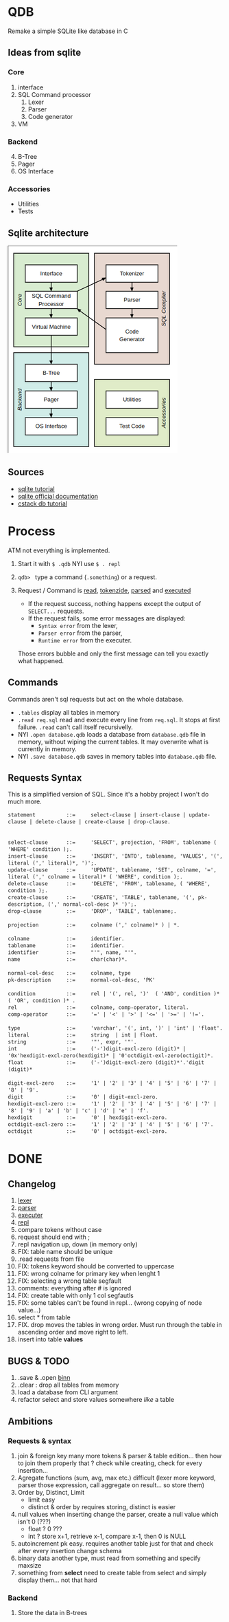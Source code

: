 # QDB

Remake a simple SQLite like database in C

## Ideas from sqlite

### Core

1. interface
2. SQL Command processor
   1. Lexer
   2. Parser
   3. Code generator
3. VM

### Backend

4. B-Tree
5. Pager
6. OS Interface

### Accessories

- Utilities
- Tests

## Sqlite architecture

![Architecture of sqlite](img/img-2024-04-26-18-03.png)

## Sources

- [sqlite tutorial](https://www.sqlitetutorial.net/)
- [sqlite official documentation](https://www.sqlite.org/)
- [cstack db tutorial](https://cstack.github.io/db_tutorial/parts/part1.html)

# Process

ATM not everything is implemented.

1. Start it with `$ .qdb`
   NYI use `$ . repl`
2. `qdb> ` type a command (`.something`) or a request.
3. Request / Command is [read](./repl.c), [tokenzide](./lexer.c), [parsed](./parser.c) and [executed](./executer.c)

   - If the request success, nothing happens except the output of `SELECT...` requests.
   - If the request fails, some error messages are displayed:
     - `Syntax error` from the lexer,
     - `Parser error` from the parser,
     - `Runtime error` from the executer.

   Those errors bubble and only the first message can tell you exactly what happened.

## Commands

Commands aren't sql requests but act on the whole database.

- `.tables` display all tables in memory
- `.read req.sql` read and execute every line from `req.sql`. It stops at first failure. `.read` can't call itself recursivelly.
- NYI `.open database.qdb` loads a database from `database.qdb` file in memory, without wiping the current tables. It may overwrite what is currently in memory.
- NYI `.save database.qdb` saves in memory tables into `database.qdb` file.

## Requests Syntax

This is a simplified version of SQL. Since it's a hobby project I won't do much more.

```ebnf
statement          ::=     select-clause | insert-clause | update-clause | delete-clause | create-clause | drop-clause.


select-clause      ::=     'SELECT', projection, 'FROM', tablename ( 'WHERE' condition );.
insert-clause      ::=     'INSERT', 'INTO', tablename, 'VALUES', '(', literal (',' literal)*, ')';.
update-clause      ::=     'UPDATE', tablename, 'SET', colname, '=', literal (',' colname = literal)* ( 'WHERE', condition );.
delete-clause      ::=     'DELETE', 'FROM', tablename, ( 'WHERE', condition );.
create-clause      ::=     'CREATE', 'TABLE', tablename, '(', pk-description, (',' normal-col-desc )* ')';.
drop-clause        ::=     'DROP', 'TABLE', tablename;.

projection         ::=     colname (',' colname)* ) | *.

colname            ::=     identifier.
tablename          ::=     identifier.
identifier         ::=     "'", name, "'".
name               ::=     char(char)*.

normal-col-desc    ::=     colname, type
pk-description     ::=     normal-col-desc, 'PK'

condition          ::=     rel | '(', rel, ')'  ( 'AND', condition )* ( 'OR', condition )* .
rel                ::=     colname, comp-operator, literal.
comp-operator      ::=     '=' | '<' | '>' | '<=' | '>=' | '!='.

type               ::=     'varchar', '(', int, ')' | 'int' | 'float'.
literal            ::=     string  | int | float.
string             ::=     '"', expr, '"'.
int                ::=     ('-')digit-excl-zero (digit)* | '0x'hexdigit-excl-zero(hexdigit)* | '0'octdigit-exl-zero(octigit)*.
float              ::=     ('-')digit-excl-zero (digit)*'.'digit (digit)*

digit-excl-zero    ::=     '1' | '2' | '3' | '4' | '5' | '6' | '7' | '8' | '9'.
digit              ::=     '0' | digit-excl-zero.
hexdigit-excl-zero ::=     '1' | '2' | '3' | '4' | '5' | '6' | '7' | '8' | '9' | 'a' | 'b' | 'c' | 'd' | 'e' | 'f'.
hexdigit           ::=     '0' | hexdigit-excl-zero.
octdigit-excl-zero ::=     '1' | '2' | '3' | '4' | '5' | '6' | '7'.
octdigit           ::=     '0' | octdigit-excl-zero.
```

# DONE

## Changelog

1. [lexer](./lexer.c)
2. [parser](./parser.c)
3. [executer](./executer.c)
4. [repl](./repl.c)
5. compare tokens without case
6. request should end with ;
7. repl navigation up, down (in memory only)
8. FIX: table name should be unique
9. .read requests from file
10. FIX: tokens keyword should be converted to uppercase
11. FIX: wrong colname for primary key when lenght 1
12. FIX: selecting a wrong table segfault
13. comments: everything after # is ignored
14. FIX: create table with only 1 col segfautls
15. FIX: some tables can't be found in repl... (wrong copying of node value...)
16. select \* from table
17. FIX. drop moves the tables in wrong order. Must run through the table in ascending order and move right to left.
18. insert into table **values**

## BUGS & TODO

1. .save & .open [binn](https://github.com/liteserver/binn?tab=readme-ov-file#usage-example)
2. .clear : drop all tables from memory
3. load a database from CLI argument
4. refactor select and store values somewhere _like_ a table

## Ambitions

### Requests & syntax

1. join & foreign key
   many more tokens & parser & table edition... then how to join them properly that ? check while creating, check for every insertion...
2. Agregate functions (sum, avg, max etc.)
   difficult (lexer more keyword, parser those expression, call aggregate on result... so store them)
3. Order by, Distinct, Limit
   - limit easy
   - distinct & order by requires storing, distinct is easier
4. null values when inserting
   change the parser, create a null value which isn't 0 (???)
   - float ? 0 ???
   - int ? store x+1, retrieve x-1, compare x-1, then 0 is NULL
5. autoincrement pk
   easy. requires another table just for that and check after every insertion change schema
6. binary data
   another type, must read from something and specify maxsize
7. something from **select**
   need to create table from select and simply display them... not that hard

### Backend

1. Store the data in B-trees
